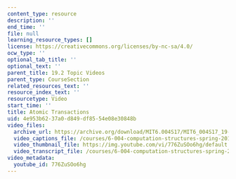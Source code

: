 ```yaml
---
content_type: resource
description: ''
end_time: ''
file: null
learning_resource_types: []
license: https://creativecommons.org/licenses/by-nc-sa/4.0/
ocw_type: ''
optional_tab_title: ''
optional_text: ''
parent_title: 19.2 Topic Videos
parent_type: CourseSection
related_resources_text: ''
resource_index_text: ''
resourcetype: Video
start_time: ''
title: Atomic Transactions
uid: 4e953b62-37a0-d849-df85-54e08e30848b
video_files:
  archive_url: https://archive.org/download/MIT6.004S17/MIT6_004S17_19-02-03_300k.mp4
  video_captions_file: /courses/6-004-computation-structures-spring-2017/3dc4c4ceafa75018be21ee747b6539c7_776ZuSOo6hg.vtt
  video_thumbnail_file: https://img.youtube.com/vi/776ZuSOo6hg/default.jpg
  video_transcript_file: /courses/6-004-computation-structures-spring-2017/563442b91ed5f3c4de5cb4934247a32b_776ZuSOo6hg.pdf
video_metadata:
  youtube_id: 776ZuSOo6hg
---
```

